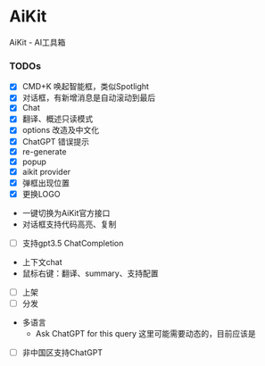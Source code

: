 # AiKit
AiKit - AI工具箱

### TODOs
- [x] CMD+K 唤起智能框，类似Spotlight
- [x] 对话框，有新增消息是自动滚动到最后
- [x] Chat
- [x] 翻译、概述只读模式
- [x] options 改造及中文化
- [x] ChatGPT 错误提示
- [x] re-generate
- [x] popup
- [x] aikit provider 
- [x] 弹框出现位置
- [x] 更换LOGO
- 一键切换为AiKit官方接口
- 对话框支持代码高亮、复制
- [ ] 支持gpt3.5 ChatCompletion
- 上下文chat
- 鼠标右键：翻译、summary、支持配置
- [ ] 上架
- [ ] 分发
- 多语言
    - Ask ChatGPT for this query 这里可能需要动态的，目前应该是
- [ ] 非中国区支持ChatGPT
